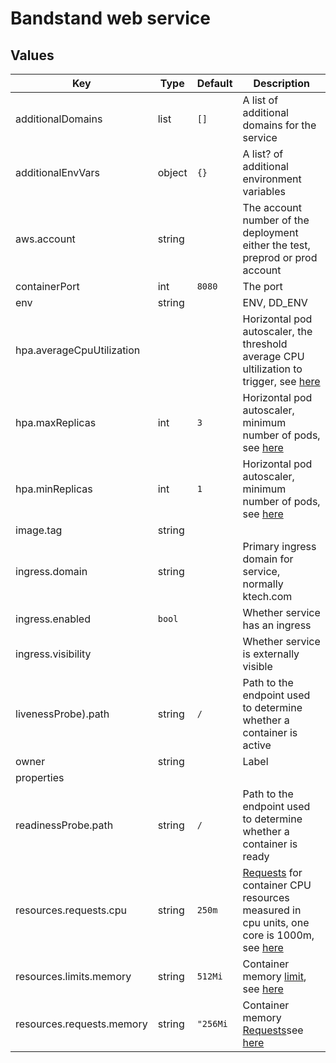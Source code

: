 # Bandstand web service

## Values

| Key | Type | Default | Description |
|-----|------|---------|-------------|
| additionalDomains | list | `[]` | A list of additional domains for the service |
| additionalEnvVars | object | `{}` | A list? of additional environment variables |
| aws.account | string |  | The account number of the deployment either the test, preprod or prod account |
| containerPort | int |  `8080` | The port |
| env | string | | ENV, DD_ENV |
| hpa.averageCpuUtilization | | | Horizontal pod autoscaler, the threshold average CPU ultilization to trigger, see [here](https://kubernetes.io/docs/tasks/run-application/horizontal-pod-autoscale/) |
| hpa.maxReplicas | int | `3` | Horizontal pod autoscaler, minimum number of pods, see [here](https://kubernetes.io/docs/tasks/run-application/horizontal-pod-autoscale/) |
| hpa.minReplicas | int | `1` | Horizontal pod autoscaler, minimum number of pods, see [here](https://kubernetes.io/docs/tasks/run-application/horizontal-pod-autoscale/)|
| image.tag | string | | | The tag on the container image to be used in the serivce |
| ingress.domain | string | | Primary ingress domain for service, normally ktech.com |
| ingress.enabled | `bool` | | Whether service has an ingress|
| ingress.visibility | | | Whether service is externally visible |
| livenessProbe).path | string | `/` | Path to the endpoint used to determine whether a container is active |
| owner | string | | Label |
| properties | | | |
| readinessProbe.path | string | `/` | Path to the endpoint used to determine whether a container is ready |
| resources.requests.cpu | string |  `250m` | [Requests](https://kubernetes.io/docs/concepts/configuration/manage-resources-containers/#requests-and-limits) for container CPU resources measured in cpu units, one core is 1000m, see [here](https://kubernetes.io/docs/concepts/configuration/manage-resources-containers/#meaning-of-cpu) |
| resources.limits.memory  | string | `512Mi` | Container memory [limit](https://kubernetes.io/docs/concepts/configuration/manage-resources-containers/#requests-and-limits), see [here](https://kubernetes.io/docs/concepts/configuration/manage-resources-containers/#meaning-of-memory) |
| resources.requests.memory |  string | `"256Mi` | Container memory [Requests](https://kubernetes.io/docs/concepts/configuration/manage-resources-containers/#requests-and-limits)see [here](https://kubernetes.io/docs/concepts/configuration/manage-resources-containers/#meaning-of-memory) |
